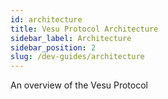 ```yaml
---
id: architecture
title: Vesu Protocol Architecture
sidebar_label: Architecture
sidebar_position: 2
slug: /dev-guides/architecture
---
```


An overview of the Vesu Protocol
